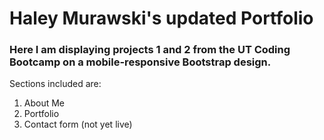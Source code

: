 # Haley Murawski's updated Portfolio

### Here I am displaying projects 1 and 2 from the UT Coding Bootcamp on a mobile-responsive Bootstrap design.

Sections included are:

1. About Me
1. Portfolio
1. Contact form (not yet live)
